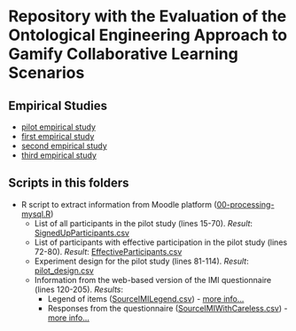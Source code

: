 # Repository with the Evaluation of the Ontological Engineering Approach to Gamify Collaborative Learning Scenarios




## Empirical Studies

* [pilot empirical study](pilot-study/)
* [first empirical study](study01/)
* [second empirical study](study02/)
* [third empirical study](study03/)

## Scripts in this folders
 

 * R script to extract information from Moodle platform ([00-processing-mysql.R](00-processing-mysql.R))
   - List of all participants in the pilot study (lines 15-70). _Result_: [SignedUpParticipants.csv](pilot-study/data/SignedUpParticipants.csv)
   - List of participants with effective participation in the pilot study (lines 72-80). _Result_: [EffectiveParticipants.csv](pilot-study/data/EffectiveParticipants.csv)
   - Experiment design for the pilot study (lines 81-114). _Result_: [pilot_design.csv](report/pilot_design.csv)
   - Information from the web-based version of the IMI questionnaire (lines 120-205). _Results_:
     - Legend of items ([SourceIMILegend.csv](pilot-study/data/SourceIMILegend.csv)) - [more info...](pilot-study/data/)
     - Responses from the questionnaire ([SourceIMIWithCareless.csv](pilot-study/data/SourceIMIWithCareless.csv)) - [more info...](pilot-study/data/)
